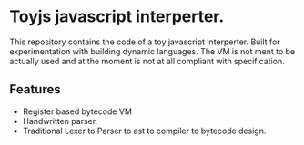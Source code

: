 # Toyjs javascript interperter.

This repository contains the code of a toy javascript interperter. 
Built for experimentation with building dynamic languages.
The VM is not ment to be actually used and at the moment is not at all compliant with specification.

## Features
 - Register based bytecode VM
 - Handwritten parser.
 - Traditional Lexer to Parser to ast to compiler to bytecode design.
